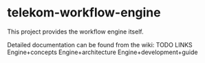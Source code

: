 telekom-workflow-engine
=======================

This project provides the workflow engine itself.

Detailed documentation can be found from the wiki: 
TODO LINKS
Engine+concepts
Engine+architecture
Engine+development+guide